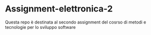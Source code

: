 # Assignment-elettronica-2
Questa repo è destinata al secondo assignment del cosrso di metodi e tecnologie per lo sviluppo software
